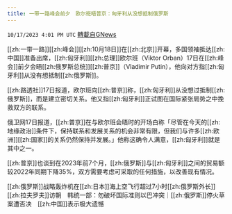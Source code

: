 ```yaml
---
title: 一带一路峰会前夕　欧尔班晤普京：匈牙利从没想抵制俄罗斯
---
```

`10/17/2023 4:01 PM UTC` [轉載自GNews](https://gnews.org/articles/1846579)

[[zh:一带一路]][[zh:峰会]][[zh:10月18日]]在[[zh:北京]]开幕，多国领袖抵达[[zh:中国]]准备出席，[[zh:匈牙利]][[zh:总理]]欧尔班（Viktor Orban）17日在[[zh:峰会]]前夕会晤[[zh:俄罗斯总统]][[zh:普京]]（Vladimir Putin），他向对方指[[zh:匈牙利]]从没有想抵制[[zh:俄罗斯]]。

[[zh:路透社]]17日报道，欧尔班向[[zh:普京]]称，[[zh:匈牙利]]从没想过抵制[[zh:俄罗斯]]，而是建立密切关系。他又指[[zh:匈牙利]]正试图在国际紧张局势之中挽救双方的联系。

俄卫网17日报道，[[zh:普京]]在与欧尔班会晤时的开场白称「尽管在今天的[[zh:地缘政治]]条件下，保持联系和发展关系的机会非常有限，但我们与许多[[zh:欧洲]][[zh:国家]]的关系仍然保持并发展。」他称这确令人满意，[[zh:匈牙利]]就是其中之一。

[[zh:普京]]也谈到在2023年前7个月，[[zh:俄罗斯]]与[[zh:匈牙利]]之间的贸易额较2022年同期下降35%，双方需要考虑可采取的任何措施，以改善现有情况。

[[zh:俄罗斯]]战略轰炸机在[[zh:日本]]海上空飞行超过7小时[[zh:俄罗斯外长]][[zh:拉夫罗夫]]访朝　韩统一部：勿破坏国际准则以巴冲突｜[[zh:俄罗斯]]停火草案遭否决　[[zh:中国]]表示极大遗憾
